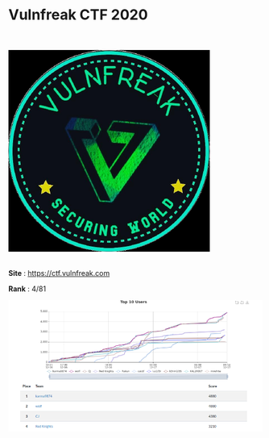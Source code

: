 # Vulnfreak CTF 2020
<br />
<br />

 <a>
  <img src="logo.png" alt="logo">
</a>

<br />
<br />

**Site** : https://ctf.vulnfreak.com

**Rank** : 4/81

![](rank.png)





